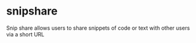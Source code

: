 # snipshare
Snip share allows users to share snippets of code or text with other users via a short URL

